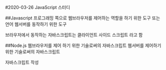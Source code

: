 #2020-03-26 JavaScript 스터디

##Javascript
프로그래밍 쪽으로 웹브라우저를 제어하는 역할을 하기 위한 도구 또는 언어
웹서버를 동작하기 위한 도구 

브라우저에서 동작하는 자바스크립트는 클라이언트 사이드 스크립트 라고 함

##Node.js
웹브라우저를 제어 하기 위한 기술로써의 자바스크립트
웹서버를 제어하기 위한 기술로써의 자바스크립트

자바스크립트 작성
<!DOCTYPE html>
<html>
    <head>
        <meta charset="utf-8"/>
    </head>
    <body>
        <script>
            alert('Hello world');  //자바 스크립트 코드

            document.write(1+1); // 2 
            document.write(123 + "11); // 12311
            document.write("abc"); // abc
            document.write("abc"+"DEF") //abcDEF

        </script>
    </body>
</html>

크롬 개발자 도구 사용
단축키 : Ctri + Shift + I

실행 도구 : Visual Studio code 



##결과를 Chrome 브라우저로 띄우기
1. vs code의 확장(Extensions) 메뉴로 진입 한 후 "open in browser"를 다운로드 받는다.
2. 실행하고자 하는 파일에서 우클릭 후 사용자의 편의에 따라 "Open in Default Browser" 혹은 "Open In Other Browser"를 클릭하여 결과를 확인한다.

"Open in Default Browser" 단축키 : Alt + B
"Open In Other Browser" 단축키 : Shift + Alt + B






